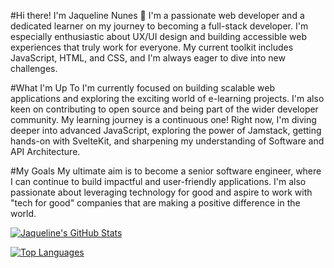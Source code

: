 #Hi there! I'm Jaqueline Nunes 👋
I'm a passionate web developer and a dedicated learner on my journey to becoming a full-stack developer. I'm especially enthusiastic about UX/UI design and building accessible web experiences that truly work for everyone. My current toolkit includes JavaScript, HTML, and CSS, and I'm always eager to dive into new challenges.

#What I'm Up To
I'm currently focused on building scalable web applications and exploring the exciting world of e-learning projects. I'm also keen on contributing to open source and being part of the wider developer community.
My learning journey is a continuous one! Right now, I'm diving deeper into advanced JavaScript, exploring the power of Jamstack, getting hands-on with SvelteKit, and sharpening my understanding of Software and API Architecture.

#My Goals
My ultimate aim is to become a senior software engineer, where I can continue to build impactful and user-friendly applications. I'm also passionate about leveraging technology for good and aspire to work with "tech for good" companies that are making a positive difference in the world.

[![Jaqueline's GitHub Stats](https://github-readme-stats.vercel.app/api?username=nunesjaqueline&show_icons=true&theme=radical)](https://github.com/anuraghazra/github-readme-stats)

[![Top Languages](https://github-readme-stats.vercel.app/api/top-langs/?username=nunesjaqueline&layout=compact&theme=radical)](https://github.com/anuraghazra/github-readme-stats)

<!---
nunesjaqueline/nunesjaqueline is a ✨ special ✨ repository because its `README.md` (this file) appears on your GitHub profile.
You can click the Preview link to take a look at your changes.
--->
